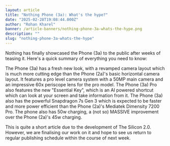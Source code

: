 ```yaml
---
layout: article
title: "Nothing Phone (3a): What's the hype?"
date: "2025-02-28T19:08:44.000Z"
author: "Rohan Kharel"
banner: /article-banners/nothing-phone-3a-whats-the-hype.png
description: ""
slug: "nothing-phone-3a-whats-the-hype"
---
```


Nothing has finally showcased the Phone (3a) to the public after weeks of teasing it. Here's a quick summary of everything you need to know:

The Phone (3a) has a fresh new look, with a revamped camera layout which is much more cutting edge than the Phone (2a)'s basic horizontal camera layout. It features a pro level camera system with a 50MP main camera and an impressive 60x periscope lens for the pro model. The Phone (3a) Pro also features the new "Essential Key",  which is an AI powered shortcut which can look at your screen and take information from it. The Phone (3a) also has the powerful Snapdragon 7s Gen 3 which is expected to be faster and more power efficient than the Phone (2a)'s Mediatek Dimensity 7200 Pro. The phone also has 50w charging, a (not so) MASSIVE improvement over the Phone (2a)'s 45w charging.

This is quite a short article due to the development of The Silicon 2.0. However, we are finalising our work on it and hope to see us return to regular publishing schedule within the course of next week.
